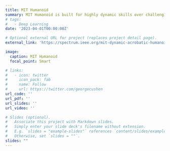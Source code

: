 ```yaml
---
title: MIT Humanoid
summary: MIT Humanoid is built for highly dynamic skills over challenging terrains.
# tags:
#   - Deep Learning
date: '2023-04-01T00:00:00Z'

# Optional external URL for project (replaces project detail page).
external_link: 'https://spectrum.ieee.org/mit-dynamic-acrobatic-humanoid-robot'

image:
  caption: MIT Humanoid
  focal_point: Smart

# links:
#   - icon: twitter
#     icon_pack: fab
#     name: Follow
#     url: https://twitter.com/georgecushen
url_code: ''
url_pdf: ''
url_slides: ''
url_video: ''

# Slides (optional).
#   Associate this project with Markdown slides.
#   Simply enter your slide deck's filename without extension.
#   E.g. `slides = "example-slides"` references `content/slides/example-slides.md`.
#   Otherwise, set `slides = ""`.
slides: ""
---
```


